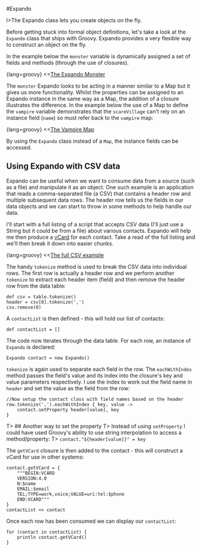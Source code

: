 #Expando

I>The Expando class lets you create objects on the fly. 

Before getting stuck into formal object definitions, let's take a look at the `Expando` class that ships with Groovy. Expando provides a very flexible way to construct an object on the fly.

In the example below the `monster` variable is dynamically assigned a set of fields and methods (through the use of closures).

{lang=groovy}
<<[The Expando Monster](code/08/01/expando_monster.groovy)

The `monster` Expando looks to be acting in a manner similar to a Map but it gives us more functionality. Whilst the properties can be assigned to an Expando instance in the same way as a Map, the addition of a closure illustrates the difference. In the example below the use of a Map to define the `vampire` variable demonstrates that the `scareVillage` can't rely on an instance field (`name`) so must refer back to the `vampire` map:

{lang=groovy}
<<[The Vampire Map](code/08/01/expando_vampire.groovy)

By using the `Expando` class instead of a `Map`, the instance fields can be accessed.

## Using Expando with CSV data

Expando can be useful when we want to consume data from a source (such as a file) and manipulate it as an object. One such example is an application that reads a comma-separated file (a CSV) that contains a header row and multiple subsequent data rows. The header row tells us the fields in our data objects and we can start to throw in some methods to help handle our data.

I'll start with a full listing of a script that accepts CSV data (I'll just use a String but it could be from a file) about various contacts. Expando will help me then produce a [vCard](https://en.wikipedia.org/wiki/VCard) for each contact. Take a read of the full listing and we'll then break it down into easier chunks.
 
{lang=groovy}
<<[The full CSV example](code/08/01/expando_csv.groovy)

The handy `tokenize` method is used to break the CSV data into individual rows. The first row is actually a header row and we perform another `tokenize` to extract each header item (field) and then remove the header row from the data table:

    def csv = table.tokenize()
    header = csv[0].tokenize(',')
    csv.remove(0)

A `contactList` is then defined - this will hold our list of contacts:

    def contactList = []

The code now iterates through the data table.  For each row, an instance of `Expando` is declared:

    Expando contact = new Expando()

`tokenize` is again used to separate each field in the row. The `eachWithIndex` method passes the field's value and its index into the closure's key and value parameters respectively. I use the index to work out the field name in `header` and set the value as the field from the row:

    //Now setup the contact class with field names based on the header
    row.tokenize(',').eachWithIndex { key, value ->
        contact.setProperty header[value], key
    }

T> ## Another way to set the property
T> Instead of using `setProperty` I could have used Groovy's ability to use string interpolation to access a method/property:
T> 	`contact."${header[value]}" = key`

The `getVCard` closure is then added to the contact - this will construct a vCard for use in other systems:

    contact.getVCard = {
        """BEGIN:VCARD
        VERSION:4.0
        N:$name
        EMAIL:$email
        TEL;TYPE=work,voice;VALUE=uri:tel:$phone
        END:VCARD"""
    }
    contactList << contact


Once each row has been consumed we can display our `contactList`:

    for (contact in contactList) {
        println contact.getVCard()
    }
